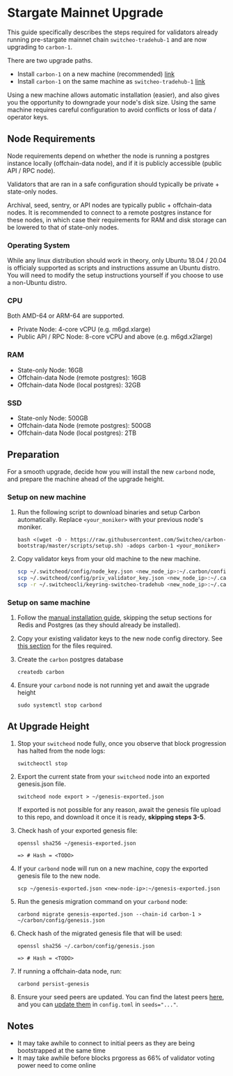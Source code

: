 # Stargate Mainnet Upgrade

This guide specifically describes the steps required for validators already running pre-stargate mainnet chain `switcheo-tradehub-1` and are now upgrading to `carbon-1`.

There are two upgrade paths.

- Install `carbon-1` on a new machine (recommended) [link](#setup-on-new-machine)
- Install `carbon-1` on the same machine as `switcheo-tradehub-1` [link](#setup-on-same-machine)

Using a new machine allows automatic installation (easier), and also gives you the opportunity to downgrade your node's disk size. Using the same machine requires careful configuration to avoid conflicts or loss of data / operator keys.

## Node Requirements

Node requirements depend on whether the node is running a postgres instance locally (offchain-data node), and if it is publicly accessible (public API / RPC node).

Validators that are ran in a safe configuration should typically be private + state-only nodes.

Archival, seed, sentry, or API nodes are typically public + offchain-data nodes. It is recommended to connect to a remote postgres instance for these nodes, in which case their requirements for RAM and disk storage can be lowered to that of state-only nodes.

### Operating System

While any linux distribution should work in theory, only Ubuntu 18.04 / 20.04 is officialy supported as scripts and instructions assume an Ubuntu distro. You will need to modify the setup instructions yourself if you choose to use a non-Ubuntu distro.

### CPU

Both AMD-64 or ARM-64 are supported.

- Private Node: 4-core vCPU (e.g. m6gd.xlarge)
- Public API / RPC Node: 8-core vCPU and above (e.g. m6gd.x2large)

### RAM

- State-only Node: 16GB
- Offchain-data Node (remote postgres): 16GB
- Offchain-data Node (local postgres): 32GB

### SSD

- State-only Node: 500GB
- Offchain-data Node (remote postgres): 500GB
- Offchain-data Node (local postgres): 2TB

## Preparation

For a smooth upgrade, decide how you will install the new `carbond` node, and prepare the machine ahead of the upgrade height.

### Setup on new machine

1. Run the following script to download binaries and setup Carbon automatically. Replace `<your_moniker>` with your previous node's moniker.

    `bash <(wget -O - https://raw.githubusercontent.com/Switcheo/carbon-bootstrap/master/scripts/setup.sh) -adops carbon-1 <your_moniker>`

2. Copy validator keys from your old machine to the new machine.

    ```bash
    scp ~/.switcheod/config/node_key.json <new_node_ip>:~/.carbon/config/
    scp ~/.switcheod/config/priv_validator_key.json <new_node_ip>:~/.carbon/config/
    scp -r ~/.switcheocli/keyring-switcheo-tradehub <new_node_ip>:~/.carbon/keyring-file
    ```

### Setup on same machine

1. Follow the [manual installation guide](./INSTALL.md), skipping the setup sections for Redis and Postgres (as they should already be installed).
2. Copy your existing validator keys to the new node config directory. See [this section](./INSTALL.md#upgrading-from-existing-validator) for the files required.
3. Create the `carbon` postgres database

    `createdb carbon`

4. Ensure your `carbond` node is not running yet and await the upgrade height

    `sudo systemctl stop carbond`

## At Upgrade Height

1. Stop your `switcheod` node fully, once you observe that block progression has halted from the node logs:

    `switcheoctl stop`

2. Export the current state from your `switcheod` node into an exported genesis.json file.

    `switcheod node export > ~/genesis-exported.json`

    If exported is not possible for any reason, await the genesis file upload to this repo, and download it once it is ready, **skipping steps 3-5**.

3. Check hash of your exported genesis file:

    `openssl sha256 ~/genesis-exported.json`

    `=> # Hash = <TODO>`

4. If your `carbond` node will run on a new machine, copy the exported genesis file to the new node.

    `scp ~/genesis-exported.json <new-node-ip>:~/genesis-exported.json`

5. Run the genesis migration command on your `carbond` node:

    `carbond migrate genesis-exported.json --chain-id carbon-1 > ~/carbon/config/genesis.json`

6. Check hash of the migrated genesis file that will be used:

    `openssl sha256 ~/.carbon/config/genesis.json`

    `=> # Hash = <TODO>`

7. If running a offchain-data node, run:

    `carbond persist-genesis`

8. Ensure your seed peers are updated. You can find the latest peers [here](./carbon-1/PEERS), and you can [update them](./INSTALL.md#add-seed-nodes) in `config.toml` in `seeds="..."`.

## Notes

- It may take awhile to connect to initial peers as they are being bootstrapped at the same time
- It may take awhile before blocks prgoress as 66% of validator voting power need to come online
